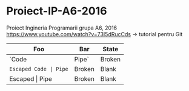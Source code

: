 # Proiect-IP-A6-2016
Proiect Ingineria Programarii grupa A6,  2016
https://www.youtube.com/watch?v=73I5dRucCds -> tutorial pentru Git

 
 Foo | Bar | State
------ | ------ | -----
`Code | Pipe` | Broken | Blank
`Escaped Code \| Pipe` | Broken | Blank
Escaped \| Pipe | Broken | Blank
